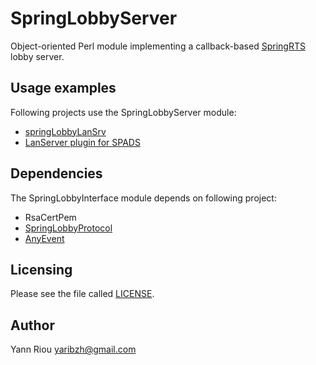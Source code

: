 SpringLobbyServer
=================
Object-oriented Perl module implementing a callback-based [SpringRTS](http://springrts.com/) lobby server.

Usage examples
--------------
Following projects use the SpringLobbyServer module:
* [springLobbyLanSrv](https://github.com/Yaribz/springLobbyLanSrv)
* [LanServer plugin for SPADS](https://github.com/Yaribz/SPADS/tree/master/plugins/officials/LanServer)

Dependencies
------------
The SpringLobbyInterface module depends on following project:
* RsaCertPem
* [SpringLobbyProtocol](https://github.com/Yaribz/SpringLobbyProtocol)
* [AnyEvent](https://metacpan.org/pod/AnyEvent)

Licensing
---------
Please see the file called [LICENSE](LICENSE).

Author
------
Yann Riou <yaribzh@gmail.com>
